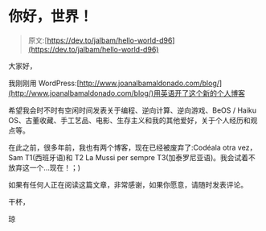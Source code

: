 # 你好，世界！

> 原文:[https://dev.to/jalbam/hello-world-d96](https://dev.to/jalbam/hello-world-d96)

大家好，

我刚刚用 WordPress:[http://www.joanalbamaldonado.com/blog/](http://www.joanalbamaldonado.com/blog/)用英语开了这个新的个人博客

希望我会时不时有空闲时间发表关于编程、逆向计算、逆向游戏、BeOS / Haiku OS、古董收藏、手工艺品、电影、生存主义和我的其他爱好，关于个人经历和观点等。

在此之前，很多年前，我也有两个博客，现在已经被废弃了:Codéala otra vez，Sam T1(西班牙语)和 T2 La Mussi per sempre T3(加泰罗尼亚语)。我会试着不放弃这一个…现在！；)

如果有任何人正在阅读这篇文章，非常感谢，如果你愿意，请随时发表评论。

干杯，

琼